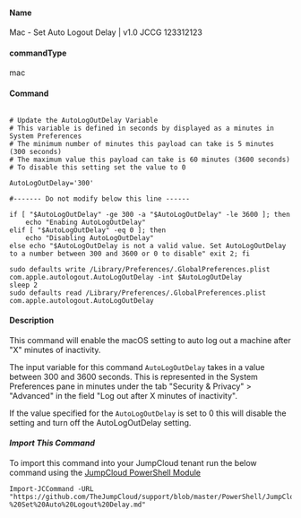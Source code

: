 #### Name

Mac - Set Auto Logout Delay | v1.0 JCCG 123312123

#### commandType

mac

#### Command

```

# Update the AutoLogOutDelay Variable
# This variable is defined in seconds by displayed as a minutes in System Preferences
# The minimum number of minutes this payload can take is 5 minutes (300 seconds)
# The maximum value this payload can take is 60 minutes (3600 seconds)
# To disable this setting set the value to 0

AutoLogOutDelay='300'

#------- Do not modify below this line ------

if [ "$AutoLogOutDelay" -ge 300 -a "$AutoLogOutDelay" -le 3600 ]; then
    echo "Enabing AutoLogOutDelay"
elif [ "$AutoLogOutDelay" -eq 0 ]; then
    echo "Disabling AutoLogOutDelay"
else echo "$AutoLogOutDelay is not a valid value. Set AutoLogOutDelay to a number between 300 and 3600 or 0 to disable" exit 2; fi

sudo defaults write /Library/Preferences/.GlobalPreferences.plist com.apple.autologout.AutoLogOutDelay -int $AutoLogOutDelay
sleep 2
sudo defaults read /Library/Preferences/.GlobalPreferences.plist com.apple.autologout.AutoLogOutDelay
```

#### Description

This command will enable the macOS setting to auto log out a machine after "X" minutes of inactivity.

The input variable for this command `AutoLogOutDelay` takes in a value between 300 and 3600 seconds.
This is represented in the System Preferences pane in minutes under the tab "Security & Privacy" > "Advanced" in the field "Log out after X minutes of inactivity".

If the value specified for the `AutoLogOutDelay` is set to 0 this will disable the setting and turn off the AutoLogOutDelay setting.

#### *Import This Command*

To import this command into your JumpCloud tenant run the below command using the [JumpCloud PowerShell Module](https://github.com/TheJumpCloud/support/wiki/Installing-the-JumpCloud-PowerShell-Module)

```
Import-JCCommand -URL "https://github.com/TheJumpCloud/support/blob/master/PowerShell/JumpCloud%20Commands%20Gallery/Mac%20Commands/Mac%20-%20Set%20Auto%20Logout%20Delay.md"
```

